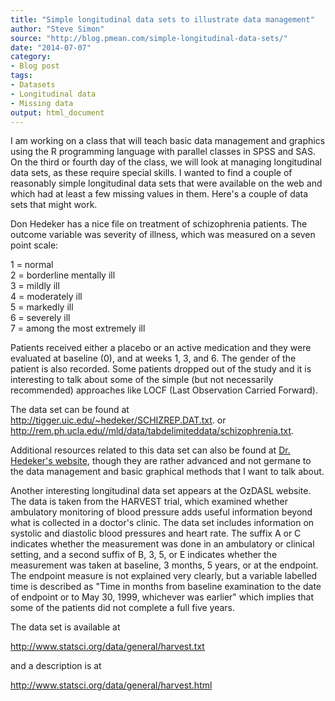 ```yaml
---
title: "Simple longitudinal data sets to illustrate data management"
author: "Steve Simon"
source: "http://blog.pmean.com/simple-longitudinal-data-sets/"
date: "2014-07-07"
category:
- Blog post
tags:
- Datasets
- Longitudinal data
- Missing data
output: html_document
---
```


I am working on a class that will teach basic data management and
graphics using the R programming language with parallel classes in SPSS
and SAS. On the third or fourth day of the class, we will look at
managing longitudinal data sets, as these require special skills. I
wanted to find a couple of reasonably simple longitudinal data sets that
were available on the web and which had at least a few missing values in
them. Here's a couple of data sets that might work.

<!---More--->

Don Hedeker has a nice file on treatment of schizophrenia patients. The
outcome variable was severity of illness, which was measured on a seven
point scale:

1 = normal\
2 = borderline mentally ill\
3 = mildly ill\
4 = moderately ill\
5 = markedly ill\
6 = severely ill\
7 = among the most extremely ill

Patients received either a placebo or an active medication and they were
evaluated at baseline (0), and at weeks 1, 3, and 6. The gender of the
patient is also recorded. Some patients dropped out of the study and it
is interesting to talk about some of the simple (but not necessarily
recommended) approaches like LOCF (Last Observation Carried Forward).

The data set can be found at
<http://tigger.uic.edu/~hedeker/SCHIZREP.DAT.txt>. or
<http://rem.ph.ucla.edu//mld/data/tabdelimiteddata/schizophrenia.txt>.

Additional resources related to this data set can also be found at [Dr.
Hedeker's website](http://tigger.uic.edu/~hedeker/long.html), though
they are rather advanced and not germane to the data management and
basic graphical methods that I want to talk about.

Another interesting longitudinal data set appears at the OzDASL website.
The data is taken from the HARVEST trial, which examined whether
ambulatory monitoring of blood pressure adds useful information beyond
what is collected in a doctor's clinic. The data set includes
information on systolic and diastolic blood pressures and heart rate.
The suffix A or C indicates whether the measurement was done in an
ambulatory or clinical setting, and a second suffix of B, 3, 5, or E
indicates whether the measurement was taken at baseline, 3 months, 5
years, or at the endpoint. The endpoint measure is not explained very
clearly, but a variable labelled time is described as "Time in months
from baseline examination to the date of endpoint or to May 30, 1999,
whichever was earlier" which implies that some of the patients did not
complete a full five years.

The data set is available at

<http://www.statsci.org/data/general/harvest.txt>

and a description is at

<http://www.statsci.org/data/general/harvest.html>


